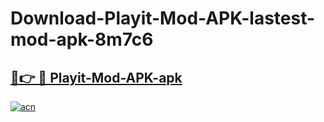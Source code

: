 # Download-Playit-Mod-APK-lastest-mod-apk-8m7c6

<h2><a href="https://apkcomod.com?title=Playit-Mod-APK">🔗👉 🔴 Playit-Mod-APK-apk </a></h2>

[![acn](https://github.com/user-attachments/assets/0f9c940e-d8b0-45ae-aac7-cd30a18b3e1c)](https://apkcomod.com?title=Playit-Mod-APK)
